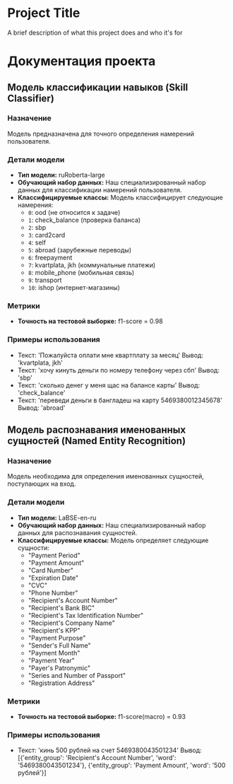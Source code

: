 
# Project Title

A brief description of what this project does and who it's for

# Документация проекта

## Модель классификации навыков (Skill Classifier)

### Назначение
Модель предназначена для точного определения намерений пользователя.

### Детали модели
- **Тип модели:** ruRoberta-large
- **Обучающий набор данных:** Наш специализированный набор данных для классификации намерений пользователя.
- **Классифицируемые классы:** Модель классифицирует следующие намерения:
  - `0`: ood (не относится к задаче)
  - `1`: check_balance (проверка баланса)
  - `2`: sbp
  - `3`: card2card
  - `4`: self
  - `5`: abroad (зарубежные переводы)
  - `6`: freepayment
  - `7`: kvartplata, jkh (коммунальные платежи)
  - `8`: mobile_phone (мобильная связь)
  - `9`: transport
  - `10`: ishop (интернет-магазины)

### Метрики
- **Точность на тестовой выборке:** f1-score = 0.98

### Примеры использования
- Текст: 'Пожалуйста оплати мне квартплату за месяц'
  Вывод: 'kvartplata, jkh'
- Текст: 'хочу кинуть деньги по номеру телефону через сбп'
  Вывод: 'sbp'
- Текст: 'сколько денег у меня щас на балансе карты'
  Вывод: 'check_balance'
- Текст: 'переведи деньги в бангладеш на карту 5469380012345678'
  Вывод: 'abroad'

## Модель распознавания именованных сущностей (Named Entity Recognition)

### Назначение
Модель необходима для определения именованных сущностей, поступающих на вход.

### Детали модели
- **Тип модели:** LaBSE-en-ru
- **Обучающий набор данных:** Наш специализированный набор данных для распознавания сущностей.
- **Классифицируемые классы:** Модель определяет следующие сущности:
  - "Payment Period"
  - "Payment Amount"
  - "Card Number"
  - "Expiration Date"
  - "CVC"
  - "Phone Number"
  - "Recipient's Account Number"
  - "Recipient's Bank BIC"
  - "Recipient's Tax Identification Number"
  - "Recipient's Company Name"
  - "Recipient's KPP"
  - "Payment Purpose"
  - "Sender's Full Name"
  - "Payment Month"
  - "Payment Year"
  - "Payer's Patronymic"
  - "Series and Number of Passport"
  - "Registration Address"

### Метрики
- **Точность на тестовой выборке:** f1-score(macro) = 0.93

### Примеры использования
- Текст: 'кинь 500 рублей на счет 5469380043501234'
  Вывод: [{'entity_group': 'Recipient's Account Number', 'word': '5469380043501234'}, {'entity_group': 'Payment Amount', 'word': '500 рублей'}]
